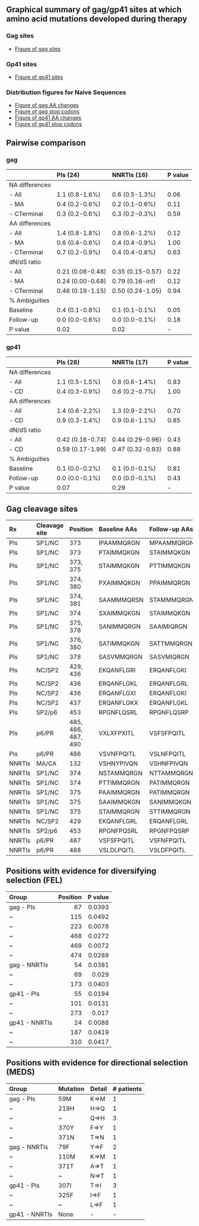 ## Graphical summary of gag/gp41 sites at which amino acid mutations developed during therapy

### Gag sites

- [Figure of gag sites](https://github.com/hivdb/gag-gp41/blob/master/report/gag-mutations.pdf)

### Gp41 sites

- [Figure of gp41 sites](https://github.com/hivdb/gag-gp41/blob/master/report/gp41-mutations.pdf)

### Distribution figures for Naive Sequences

- [Figure of gag AA changes](https://github.com/hivdb/gag-gp41/blob/master/report/gag-naive-aachanges-dist.pdf)
- [Figure of gag stop codons](https://github.com/hivdb/gag-gp41/blob/master/report/gag-naive-stopcodons-dist.pdf)
- [Figure of gp41 AA changes](https://github.com/hivdb/gag-gp41/blob/master/report/gp41-naive-aachanges-dist.pdf)
- [Figure of gp41 stop codons](https://github.com/hivdb/gag-gp41/blob/master/report/gp41-naive-stopcodons-dist.pdf)

## Pairwise comparison

### gag

|                | PIs (24)         | NNRTIs (16)      | P value   |
|:---------------|:-----------------|:-----------------|:----------|
| NA differences |                  |                  |           |
| - All          | 1.1 (0.8-1.6%)   | 0.6 (0.5-1.3%)   | 0.06      |
| - MA           | 0.4 (0.2-0.6%)   | 0.2 (0.1-0.6%)   | 0.11      |
| - CTerminal    | 0.3 (0.2-0.6%)   | 0.3 (0.2-0.3%)   | 0.59      |
| AA differences |                  |                  |           |
| - All          | 1.4 (0.8-1.8%)   | 0.8 (0.6-1.2%)   | 0.12      |
| - MA           | 0.6 (0.4-0.6%)   | 0.4 (0.4-0.9%)   | 1.00      |
| - CTerminal    | 0.7 (0.2-0.9%)   | 0.4 (0.4-0.8%)   | 0.63      |
| dN/dS ratio    |                  |                  |           |
| - All          | 0.21 (0.08-0.48) | 0.35 (0.15-0.57) | 0.22      |
| - MA           | 0.24 (0.00-0.68) | 0.79 (0.16-inf)  | 0.12      |
| - CTerminal    | 0.46 (0.19-1.15) | 0.50 (0.24-1.05) | 0.94      |
| % Ambiguities  |                  |                  |           |
| Baseline       | 0.4 (0.1-0.8%)   | 0.1 (0.1-0.1%)   | 0.05      |
| Follow-up      | 0.0 (0.0-0.6%)   | 0.0 (0.0-0.1%)   | 0.18      |
| P value        | 0.02             | 0.02             | -         |

### gp41

|                | PIs (28)         | NNRTIs (17)      | P value   |
|:---------------|:-----------------|:-----------------|:----------|
| NA differences |                  |                  |           |
| - All          | 1.1 (0.5-1.5%)   | 0.8 (0.6-1.4%)   | 0.83      |
| - CD           | 0.4 (0.3-0.9%)   | 0.6 (0.2-0.7%)   | 1.00      |
| AA differences |                  |                  |           |
| - All          | 1.4 (0.6-2.2%)   | 1.3 (0.9-2.2%)   | 0.70      |
| - CD           | 0.9 (0.3-1.4%)   | 0.9 (0.6-1.1%)   | 0.85      |
| dN/dS ratio    |                  |                  |           |
| - All          | 0.42 (0.16-0.74) | 0.44 (0.29-0.96) | 0.43      |
| - CD           | 0.59 (0.17-1.99) | 0.47 (0.32-0.93) | 0.88      |
| % Ambiguities  |                  |                  |           |
| Baseline       | 0.1 (0.0-0.2%)   | 0.1 (0.0-0.1%)   | 0.81      |
| Follow-up      | 0.0 (0.0-0.1%)   | 0.0 (0.0-0.1%)   | 0.43      |
| P value        | 0.07             | 0.29             | -         |


## Gag cleavage sites

| Rx     | Cleavage site   | Position           | Baseline AAs   | Follow-up AAs   |   # patients |
|:-------|:----------------|:-------------------|:---------------|:----------------|-------------:|
| PIs    | SP1/NC          | 373                | IPAAMMQRGN     | MPAAMMQRGN      |            1 |
| PIs    | SP1/NC          | 373                | PTAIMMQKGN     | STAIMMQKGN      |            1 |
| PIs    | SP1/NC          | 373, 375           | STAIMMQKGN     | PTTIMMQKGN      |            1 |
| PIs    | SP1/NC          | 374, 380           | PXAIMMQKGN     | PPAIMMQRGN      |            1 |
| PIs    | SP1/NC          | 374, 381           | SAAMMMQRSN     | STAMMMQRGN      |            1 |
| PIs    | SP1/NC          | 374                | SXAIMMQKGN     | STAIMMQKGN      |            1 |
| PIs    | SP1/NC          | 375, 378           | SANIMMQRGN     | SAAIMIQRGN      |            1 |
| PIs    | SP1/NC          | 376, 380           | SATIMMQKGN     | SATTMMQRGN      |            1 |
| PIs    | SP1/NC          | 378                | SASVMMQRGN     | SASVMIQRGN      |            1 |
| PIs    | NC/SP2          | 429, 436           | EKQANFLGRI     | ERQANFLGKI      |            1 |
| PIs    | NC/SP2          | 436                | ERQANFLGKL     | ERQANFLGRL      |            1 |
| PIs    | NC/SP2          | 436                | ERQANFLGXI     | ERQANFLGKI      |            1 |
| PIs    | NC/SP2          | 437                | ERQANFLGKX     | ERQANFLGKL      |            1 |
| PIs    | SP2/p6          | 453                | RPGNFLQSRL     | RPGNFLQSRP      |            2 |
| PIs    | p6/PR           | 485, 486, 487, 490 | VXLXFPXITL     | VSFSFPQITL      |            1 |
| PIs    | p6/PR           | 486                | VSVNFPQITL     | VSLNFPQITL      |            1 |
| NNRTIs | MA/CA           | 132                | VSHNYPIVQN     | VSHNFPIVQN      |            1 |
| NNRTIs | SP1/NC          | 374                | NSTAMMQRGN     | NTTAMMQRGN      |            1 |
| NNRTIs | SP1/NC          | 374                | PTTIMMQRGN     | PATIMMQRGN      |            1 |
| NNRTIs | SP1/NC          | 375                | PAAIMMQRGN     | PATIMMQRGN      |            1 |
| NNRTIs | SP1/NC          | 375                | SAAIMMQKGN     | SANIMMQKGN      |            1 |
| NNRTIs | SP1/NC          | 375                | STAIMMQRGN     | STTIMMQRGN      |            1 |
| NNRTIs | NC/SP2          | 429                | EKQANFLGRL     | ERQANFLGRL      |            1 |
| NNRTIs | SP2/p6          | 453                | RPGNFPQSRL     | RPGNFPQSRP      |            1 |
| NNRTIs | p6/PR           | 487                | VSFSFPQITL     | VSFNFPQITL      |            1 |
| NNRTIs | p6/PR           | 488                | VSLDLPQITL     | VSLDFPQITL      |            1 |

## Positions with evidence for diversifying selection (FEL)

| Group         |   Position |   P value |
|:--------------|-----------:|----------:|
| gag - PIs     |         67 |    0.0393 |
| ~             |        115 |    0.0492 |
| ~             |        223 |    0.0078 |
| ~             |        468 |    0.0272 |
| ~             |        469 |    0.0072 |
| ~             |        474 |    0.0289 |
| gag - NNRTIs  |         54 |    0.0381 |
| ~             |         69 |    0.029  |
| ~             |        173 |    0.0403 |
| gp41 - PIs    |         55 |    0.0194 |
| ~             |        101 |    0.0131 |
| ~             |        273 |    0.017  |
| gp41 - NNRTIs |         24 |    0.0088 |
| ~             |        187 |    0.0419 |
| ~             |        310 |    0.0417 |


## Positions with evidence for directional selection (MEDS)

| Group         | Mutation   | Detail   | # patients   |
|:--------------|:-----------|:---------|:-------------|
| gag - PIs     | 59M        | K=&gt;M  | 1            |
| ~             | 219H       | H=&gt;Q  | 1            |
| ~             | ~          | Q=&gt;H  | 3            |
| ~             | 370Y       | F=&gt;Y  | 1            |
| ~             | 371N       | T=&gt;N  | 1            |
| gag - NNRTIs  | 79F        | Y=&gt;F  | 2            |
| ~             | 110M       | K=&gt;M  | 1            |
| ~             | 371T       | A=&gt;T  | 1            |
| ~             | ~          | N=&gt;T  | 1            |
| gp41 - PIs    | 307I       | T=&gt;I  | 3            |
| ~             | 325F       | I=&gt;F  | 1            |
| ~             | ~          | L=&gt;F  | 1            |
| gp41 - NNRTIs | None       | -        | -            |

